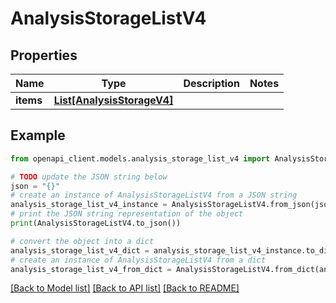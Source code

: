 # AnalysisStorageListV4


## Properties

Name | Type | Description | Notes
------------ | ------------- | ------------- | -------------
**items** | [**List[AnalysisStorageV4]**](AnalysisStorageV4.md) |  | 

## Example

```python
from openapi_client.models.analysis_storage_list_v4 import AnalysisStorageListV4

# TODO update the JSON string below
json = "{}"
# create an instance of AnalysisStorageListV4 from a JSON string
analysis_storage_list_v4_instance = AnalysisStorageListV4.from_json(json)
# print the JSON string representation of the object
print(AnalysisStorageListV4.to_json())

# convert the object into a dict
analysis_storage_list_v4_dict = analysis_storage_list_v4_instance.to_dict()
# create an instance of AnalysisStorageListV4 from a dict
analysis_storage_list_v4_from_dict = AnalysisStorageListV4.from_dict(analysis_storage_list_v4_dict)
```
[[Back to Model list]](../README.md#documentation-for-models) [[Back to API list]](../README.md#documentation-for-api-endpoints) [[Back to README]](../README.md)


